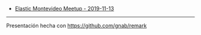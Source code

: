 * [Elastic Montevideo Meetup - 2019-11-13](20191113_elastic_mvd_meetup.md)

---
Presentación hecha con https://github.com/gnab/remark
